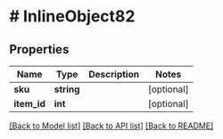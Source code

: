 # # InlineObject82

## Properties

Name | Type | Description | Notes
------------ | ------------- | ------------- | -------------
**sku** | **string** |  | [optional]
**item_id** | **int** |  | [optional]

[[Back to Model list]](../../README.md#models) [[Back to API list]](../../README.md#endpoints) [[Back to README]](../../README.md)

